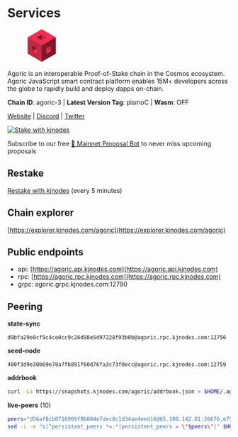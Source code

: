 # Services

<figure><img src="https://raw.githubusercontent.com/kj89/cosmos-images/main/logos/agoric.png" alt=""><figcaption></figcaption></figure>

Agoric is an interoperable Proof-of-Stake chain in the Cosmos ecosystem.  Agoric JavaScript smart contract platform enables 15M+ developers across the  globe to rapidly build and deploy dapps on-chain.

**Chain ID**: agoric-3 | **Latest Version Tag**: pismoC | **Wasm**: OFF

[Website](https://agoric.com) | [Discord](https://discord.com/invite/qDW8DRes4s) | [Twitter](https://twitter.com/agoric)

[![Stake with kjnodes](https://i.ibb.co/cr44Q8j/button-stake-with-kjnodes.png)](https://restake.app/agoric/agoricvaloper1ku5sm2twlsywdrp4wz3kfwgyrtqtp0lpr3nvk8)

Subscribe to our free [🤖 Mainnet Proposal Bot](https://t.me/kjnodes_proposal_bot) to never miss upcoming proposals

## Restake

[Restake with kjnodes](https://restake.app/agoric/agoricvaloper1ku5sm2twlsywdrp4wz3kfwgyrtqtp0lpr3nvk8) (every 5 minutes)
## Chain explorer
[https://explorer.kjnodes.com/agoric](https://explorer.kjnodes.com/agoric)

## Public endpoints

* api: [https://agoric.api.kjnodes.com](https://agoric.api.kjnodes.com)
* rpc: [https://agoric.rpc.kjnodes.com](https://agoric.rpc.kjnodes.com)
* grpc: agoric.grpc.kjnodes.com:12790

## Peering

**state-sync**

```text
d9bfa29e0cf9c4ce0cc9c26d98e5d97228f93b0b@agoric.rpc.kjnodes.com:12756
```

**seed-node**

```text
400f3d9e30b69e78a7fb891f60d76fa3c73f0ecc@agoric.rpc.kjnodes.com:12759
```

**addrbook**
```bash
curl -Ls https://snapshots.kjnodes.com/agoric/addrbook.json > $HOME/.agoric/config/addrbook.json
```

**live-peers** (10)
```bash
peers="d56af8cb0716909f9b804e7dec8c1d34ae4eed16@65.108.142.81:26676,e759de7a872eff293ab1316a0745eb5fdd5614f3@88.217.142.187:26656,47c35c8137ad2098e0b2a79077fea93a530034d8@185.144.83.130:26656,cef26a8de3aa31f1f4e63898b38667b0816f35d3@14.224.155.176:26656,0464c8dded70d01f5ab50a8d6047a6b27ddf2ccd@84.244.95.232:26656,03c7d68a1433dde6db1acbbdf98712609843cc8f@161.97.187.189:36656,9d2bf3feb8a0a95ccce16a94f926d1c5ddad5190@65.108.121.110:12656,b31642a9bfb474aa7e53c7b91e0753f559d1d013@5.9.89.67:15634,320dd22ee85e2b68f891b670331eb9fec9dc419e@80.64.208.63:26656,d9bfa29e0cf9c4ce0cc9c26d98e5d97228f93b0b@65.109.88.38:12756"
sed -i -e "s|^persistent_peers *=.*|persistent_peers = \"$peers\"|" $HOME/.agoric/config/config.toml
```
